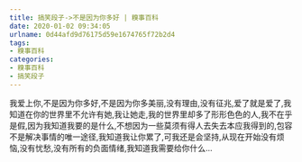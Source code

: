 ```yaml
---
title: 搞笑段子->不是因为你多好 | 糗事百科
date: 2020-01-02 09:34:05
urlname: 0d44afd9d76175d59e1674765f72b2d4
tags: 
- 糗事百科
categories:
- 糗事百科
- 搞笑段子
---
```

我爱上你,不是因为你多好,不是因为你多美丽,没有理由,没有征兆,爱了就是爱了,我知道在你的世界里不允许有她,我让她走,我的世界里却多了形形色色的人,我不在乎是假,因为我知道我要的是什么,不想因为一些莫须有得人去失去本应我得到的,包容不是解决事情的唯一途径,我知道我让你累了,可我还是会坚持,从现在开始没有烦恼,没有忧愁,没有所有的负面情绪,我知道我需要给你什么…



